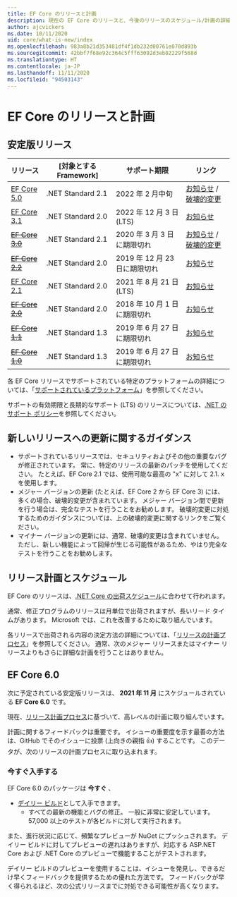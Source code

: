 ```yaml
---
title: EF Core のリリースと計画
description: 現在の EF Core のリリースと、今後のリリースのスケジュール/計画の詳細
author: ajcvickers
ms.date: 10/11/2020
uid: core/what-is-new/index
ms.openlocfilehash: 983a8b21d353481df4f1db232d00761e070d893b
ms.sourcegitcommit: 42bbf7f68e92c364c5fff63092d3eb02229f568d
ms.translationtype: HT
ms.contentlocale: ja-JP
ms.lasthandoff: 11/11/2020
ms.locfileid: "94503143"
---
```

# <a name="ef-core-releases-and-planning"></a>EF Core のリリースと計画

## <a name="stable-releases"></a>安定版リリース

| リリース | [対象とする Framework] | サポート期限 | リンク
|:--------|------------------|-----------------|------
| [EF Core 5.0](https://www.nuget.org/packages/Microsoft.EntityFrameworkCore) | .NET Standard 2.1 | 2022 年 2 月中旬 | [お知らせ](https://devblogs.microsoft.com/dotnet/announcing-the-release-of-ef-core-5-0/) / [破壊的変更](xref:core/what-is-new/ef-core-5.0/breaking-changes)
| [EF Core 3.1](https://www.nuget.org/packages/Microsoft.EntityFrameworkCore/3.1.10) | .NET Standard 2.0 | 2022 年 12 月 3 日 (LTS) | [お知らせ](https://devblogs.microsoft.com/dotnet/announcing-entity-framework-core-3-1-and-entity-framework-6-4/)
| ~~[EF Core 3.0](https://www.nuget.org/packages/Microsoft.EntityFrameworkCore/3.0.3)~~ | .NET Standard 2.1 | 2020 年 3 月 3 日に期限切れ | [お知らせ](https://devblogs.microsoft.com/dotnet/announcing-ef-core-3-0-and-ef-6-3-general-availability/) / [破壊的変更](xref:core/what-is-new/ef-core-3.x/breaking-changes)
| ~~[EF Core 2.2](https://www.nuget.org/packages/Microsoft.EntityFrameworkCore/2.2.6)~~ | .NET Standard 2.0 | 2019 年 12 月 23 日に期限切れ | [お知らせ](https://devblogs.microsoft.com/dotnet/announcing-entity-framework-core-2-2/)
| [EF Core 2.1](https://www.nuget.org/packages/Microsoft.EntityFrameworkCore/2.1.14) | .NET Standard 2.0 | 2021 年 8 月 21 日 (LTS) | [お知らせ](https://devblogs.microsoft.com/dotnet/announcing-entity-framework-core-2-1/)
| ~~[EF Core 2.0](https://www.nuget.org/packages/Microsoft.EntityFrameworkCore/2.0.3)~~ | .NET Standard 2.0 | 2018 年 10 月 1 日に期限切れ | [お知らせ](https://devblogs.microsoft.com/dotnet/announcing-entity-framework-core-2-0/)
| ~~[EF Core 1.1](https://www.nuget.org/packages/Microsoft.EntityFrameworkCore/1.1.6)~~ | .NET Standard 1.3 | 2019 年 6 月 27 日に期限切れ | [お知らせ](https://devblogs.microsoft.com/dotnet/announcing-entity-framework-core-1-1/)
| ~~[EF Core 1.0](https://www.nuget.org/packages/Microsoft.EntityFrameworkCore/1.0.6)~~ | .NET Standard 1.3 | 2019 年 6 月 27 日に期限切れ | [お知らせ](https://devblogs.microsoft.com/dotnet/entity-framework-core-1-0-0-available/)

各 EF Core リリースでサポートされている特定のプラットフォームの詳細については、「[サポートされているプラットフォーム](xref:core/miscellaneous/platforms)」を参照してください。

サポートの有効期限と長期的なサポート (LTS) のリリースについては、[.NET のサポート ポリシー](https://dotnet.microsoft.com/platform/support/policy/dotnet-core)を参照してください。

## <a name="guidance-on-updating-to-new-releases"></a>新しいリリースへの更新に関するガイダンス

* サポートされているリリースでは、セキュリティおよびその他の重要なバグが修正されています。 常に、特定のリリースの最新のパッチを使用してください。 たとえば、EF Core 2.1 では、使用可能な最高の "x" に対して 2.1. x を使用します。
* メジャー バージョンの更新 (たとえば、EF Core 2 から EF Core 3) には、多くの場合、破壊的変更が含まれています。 メジャー バージョン間で更新を行う場合は、完全なテストを行うことをお勧めします。 破壊的変更に対処するためのガイダンスについては、上の破壊的変更に関するリンクをご覧ください。
* マイナー バージョンの更新には、通常、破壊的変更は含まれていません。 ただし、新しい機能によって回帰が生じる可能性があるため、やはり完全なテストを行うことをお勧めします。

## <a name="release-planning-and-schedules"></a>リリース計画とスケジュール

EF Core のリリースは、[.NET Core の出荷スケジュール](https://github.com/dotnet/core/blob/master/roadmap.md)に合わせて行われます。

通常、修正プログラムのリリースは月単位で出荷されますが、長いリード タイムがあります。
Microsoft では、これを改善するために取り組んでいます。

各リリースで出荷される内容の決定方法の詳細については、「[リリースの計画プロセス](xref:core/what-is-new/release-planning)」を参照してください。
通常、次のメジャー リリースまたはマイナー リリースよりもさらに詳細な計画を行うことはありません。

## <a name="ef-core-60"></a>EF Core 6.0

次に予定されている安定版リリースは、 **2021 年 11 月** にスケジュールされている **EF Core 6.0** です。

現在、[リリース計画プロセス](xref:core/what-is-new/release-planning)に基づいて、高レベルの計画に取り組んでいます。

計画に関するフィードバックは重要です。
イシューの重要度を示す最善の方法は、GitHub でそのイシューに投票 (上向きの親指 👍) することです。
このデータが、次のリリースの計画プロセスに取り込まれます。

### <a name="get-it-now"></a>今すぐ入手する

EF Core 6.0 のパッケージは **今すぐ** 、

* [デイリー ビルド](https://github.com/dotnet/aspnetcore/blob/master/docs/DailyBuilds.md)として入手できます。
  * すべての最新の機能とバグの修正。 一般に非常に安定しています。57,000 以上のテストが各ビルドに対して実行されます。

また、進行状況に応じて、頻繁なプレビューが NuGet にプッシュされます。 デイリー ビルドに対してプレビューの遅れはありますが、対応する ASP.NET Core および .NET Core のプレビューで機能することがテストされます。

デイリー ビルドのプレビューを使用することは、イシューを発見し、できるだけ早くフィードバックを提供するための優れた方法です。
フィードバックが早く得られるほど、次の公式リリースまでに対処できる可能性が高くなります。
